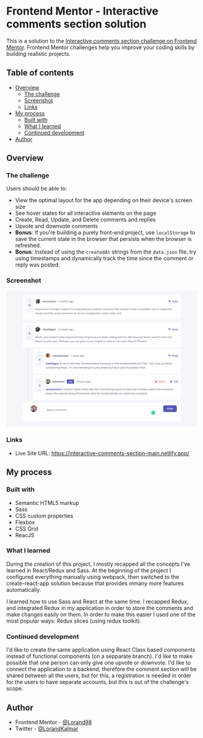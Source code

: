 # Frontend Mentor - Interactive comments section solution

This is a solution to the [Interactive comments section challenge on Frontend Mentor](https://www.frontendmentor.io/challenges/interactive-comments-section-iG1RugEG9). Frontend Mentor challenges help you improve your coding skills by building realistic projects. 

## Table of contents

- [Overview](#overview)
  - [The challenge](#the-challenge)
  - [Screenshot](#screenshot)
  - [Links](#links)
- [My process](#my-process)
  - [Built with](#built-with)
  - [What I learned](#what-i-learned)
  - [Continued development](#continued-development)
- [Author](#author)

## Overview

### The challenge

Users should be able to:

- View the optimal layout for the app depending on their device's screen size
- See hover states for all interactive elements on the page
- Create, Read, Update, and Delete comments and replies
- Upvote and downvote comments
- **Bonus**: If you're building a purely front-end project, use `localStorage` to save the current state in the browser that persists when the browser is refreshed.
- **Bonus**: Instead of using the `createdAt` strings from the `data.json` file, try using timestamps and dynamically track the time since the comment or reply was posted.

### Screenshot

![](./App_Screenshot.PNG)

### Links

- Live Site URL: https://interactive-comments-section-main.netlify.app/

## My process

### Built with

- Semantic HTML5 markup
- Sass
- CSS custom properties
- Flexbox
- CSS Grid
- ReacJS

### What I learned

During the creation of this project, I mostly recapped all the concepts I've learned in React/Redux and Sass.
At the beginning of the project I configured everything manually using webpack, then switched to the create-react-app solution because that provides mmany more features automatically.

I learned how to use Sass and React at the same time.
I recapped Redux, and integrated Redux in my application in order to store the comments and make changes easily on them. In order to make this easier I used one of the most popular ways: Redux slices (using redux toolkit).


### Continued development

I'd like to create the same application using React Class based components instead of functional components (on a sepparate branch).
I'd like to make possible that one person can only give one upvote or downvote.
I'd like to connect the application to a backend, therefore the comment section will be shared between all the users, but for this, a registration is needed in order for the users to have separate accounts, but this is out of the challenge's scope.

## Author

- Frontend Mentor - [@Lorand98](https://www.frontendmentor.io/profile/Lorand98)
- Twitter - [@LorandKalmar](https://twitter.com/LorandKalmar)


